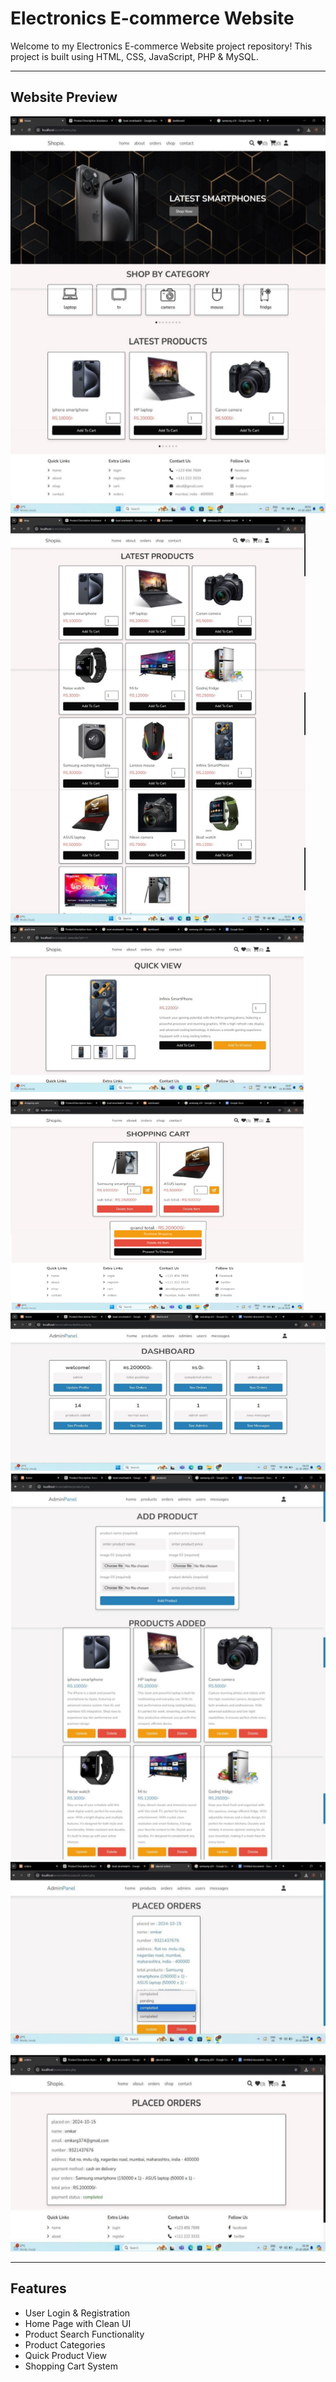 # Electronics E-commerce Website

Welcome to my Electronics E-commerce Website project repository! This project is built using HTML, CSS, JavaScript, PHP & MySQL.

---

## Website Preview

![Image 1](img1.png)  
![Image 3](img3.png)  
![Image 4](img4.png)  
![Image 5](img5.png)  
![Image 6](img6.png)  
![Image 7](img7.png)

---

## Features

- User Login & Registration  
- Home Page with Clean UI  
- Product Search Functionality  
- Product Categories  
- Quick Product View  
- Shopping Cart System  

